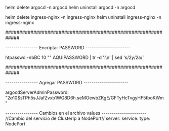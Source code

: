 

helm delete argocd -n argocd
helm uninstall argocd -n argocd

helm delete ingress-nginx -n ingress-nginx
helm uninstall ingress-nginx -n ingress-nginx

#############################################################

---------------- Encriptar PASSWORD ----------------------

htpasswd -nbBC 10 "" AQUIPASSWORD | tr -d ':\n' | sed 's/$2y/$2a/'

#############################################################

---------------- Agregar PASSWORD ----------------------

argocdServerAdminPassword: "$2a$10$sTPh5sJJafZvxb1WG8D6h.seMOewbZKgE/GFTyHcTvgyHF5tboKWm"

---------------- Cambios en el archivo values ----------------------
//Cambio del servicio de ClusterIp a NodePort//
  server:
    service:
      type: NodePort
